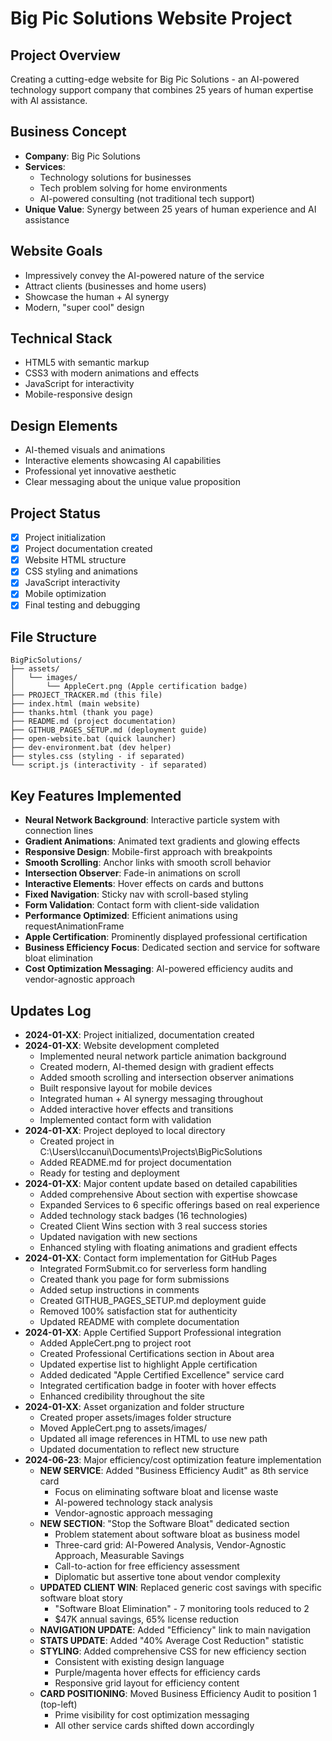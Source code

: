 # Big Pic Solutions Website Project

## Project Overview
Creating a cutting-edge website for Big Pic Solutions - an AI-powered technology support company that combines 25 years of human expertise with AI assistance.

## Business Concept
- **Company**: Big Pic Solutions
- **Services**: 
  - Technology solutions for businesses
  - Tech problem solving for home environments
  - AI-powered consulting (not traditional tech support)
- **Unique Value**: Synergy between 25 years of human experience and AI assistance

## Website Goals
- Impressively convey the AI-powered nature of the service
- Attract clients (businesses and home users)
- Showcase the human + AI synergy
- Modern, "super cool" design

## Technical Stack
- HTML5 with semantic markup
- CSS3 with modern animations and effects
- JavaScript for interactivity
- Mobile-responsive design

## Design Elements
- AI-themed visuals and animations
- Interactive elements showcasing AI capabilities
- Professional yet innovative aesthetic
- Clear messaging about the unique value proposition

## Project Status
- [x] Project initialization
- [x] Project documentation created
- [x] Website HTML structure
- [x] CSS styling and animations
- [x] JavaScript interactivity
- [x] Mobile optimization
- [x] Final testing and debugging

## File Structure
```
BigPicSolutions/
├── assets/
│   └── images/
│       └── AppleCert.png (Apple certification badge)
├── PROJECT_TRACKER.md (this file)
├── index.html (main website)
├── thanks.html (thank you page)
├── README.md (project documentation)
├── GITHUB_PAGES_SETUP.md (deployment guide)
├── open-website.bat (quick launcher)
├── dev-environment.bat (dev helper)
├── styles.css (styling - if separated)
└── script.js (interactivity - if separated)
```

## Key Features Implemented
- **Neural Network Background**: Interactive particle system with connection lines
- **Gradient Animations**: Animated text gradients and glowing effects
- **Responsive Design**: Mobile-first approach with breakpoints
- **Smooth Scrolling**: Anchor links with smooth scroll behavior
- **Intersection Observer**: Fade-in animations on scroll
- **Interactive Elements**: Hover effects on cards and buttons
- **Fixed Navigation**: Sticky nav with scroll-based styling
- **Form Validation**: Contact form with client-side validation
- **Performance Optimized**: Efficient animations using requestAnimationFrame
- **Apple Certification**: Prominently displayed professional certification
- **Business Efficiency Focus**: Dedicated section and service for software bloat elimination
- **Cost Optimization Messaging**: AI-powered efficiency audits and vendor-agnostic approach

## Updates Log
- **2024-01-XX**: Project initialized, documentation created
- **2024-01-XX**: Website development completed
  - Implemented neural network particle animation background
  - Created modern, AI-themed design with gradient effects
  - Added smooth scrolling and intersection observer animations
  - Built responsive layout for mobile devices
  - Integrated human + AI synergy messaging throughout
  - Added interactive hover effects and transitions
  - Implemented contact form with validation
- **2024-01-XX**: Project deployed to local directory
  - Created project in C:\Users\Iccanui\Documents\Projects\BigPicSolutions
  - Added README.md for project documentation
  - Ready for testing and deployment
- **2024-01-XX**: Major content update based on detailed capabilities
  - Added comprehensive About section with expertise showcase
  - Expanded Services to 6 specific offerings based on real experience
  - Added technology stack badges (16 technologies)
  - Created Client Wins section with 3 real success stories
  - Updated navigation with new sections
  - Enhanced styling with floating animations and gradient effects
- **2024-01-XX**: Contact form implementation for GitHub Pages
  - Integrated FormSubmit.co for serverless form handling
  - Created thank you page for form submissions
  - Added setup instructions in comments
  - Created GITHUB_PAGES_SETUP.md deployment guide
  - Removed 100% satisfaction stat for authenticity
  - Updated README with complete documentation
- **2024-01-XX**: Apple Certified Support Professional integration
  - Added AppleCert.png to project root
  - Created Professional Certifications section in About area
  - Updated expertise list to highlight Apple certification
  - Added dedicated "Apple Certified Excellence" service card
  - Integrated certification badge in footer with hover effects
  - Enhanced credibility throughout the site
- **2024-01-XX**: Asset organization and folder structure
  - Created proper assets/images folder structure
  - Moved AppleCert.png to assets/images/
  - Updated all image references in HTML to use new path
  - Updated documentation to reflect new structure
- **2024-06-23**: Major efficiency/cost optimization feature implementation
  - **NEW SERVICE**: Added "Business Efficiency Audit" as 8th service card
    - Focus on eliminating software bloat and license waste
    - AI-powered technology stack analysis
    - Vendor-agnostic approach messaging
  - **NEW SECTION**: "Stop the Software Bloat" dedicated section
    - Problem statement about software bloat as business model
    - Three-card grid: AI-Powered Analysis, Vendor-Agnostic Approach, Measurable Savings
    - Call-to-action for free efficiency assessment
    - Diplomatic but assertive tone about vendor complexity
  - **UPDATED CLIENT WIN**: Replaced generic cost savings with specific software bloat story
    - "Software Bloat Elimination" - 7 monitoring tools reduced to 2
    - $47K annual savings, 65% license reduction
  - **NAVIGATION UPDATE**: Added "Efficiency" link to main navigation
  - **STATS UPDATE**: Added "40% Average Cost Reduction" statistic
  - **STYLING**: Added comprehensive CSS for new efficiency section
    - Consistent with existing design language
    - Purple/magenta hover effects for efficiency cards
    - Responsive grid layout for efficiency content
  - **CARD POSITIONING**: Moved Business Efficiency Audit to position 1 (top-left)
    - Prime visibility for cost optimization messaging
    - All other service cards shifted down accordingly
